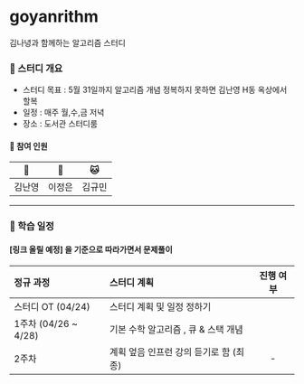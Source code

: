 # goyanrithm
김나녕과 함께하는 알고리즘 스터디

### 👊 스터디 개요
- 스터디 목표 : 5월 31일까지 알고리즘 개념 정복하지 못하면 김난영 H동 옥상에서 할복
- 일정 : 매주 월,수,금 저녁 
- 장소 : 도서관 스터디룸

#### 🦁 참여 인원  
| 🦁 | 🦁 | 🐱 |
| :---: | :---: | :--: |
| 김난영 | 이정은 | 김규민 |

---
### 📝 학습 일정 
#### [링크 올릴 예정] 을 기준으로 따라가면서 문제풀이 
| 정규 과정 | 스터디 계획 | 진행 여부 | 
| :--- | :--- | :---: |
| 스터디 OT (04/24) | 스터디 계획 및 일정 정하기 | |
| 1주차 (04/26 ~ 4/28) | 기본 수학 알고리즘 , 큐 & 스택 개념 | | 
| 2주차 | 계획 엎음 인프런 강의 듣기로 함 (최종) | - |


